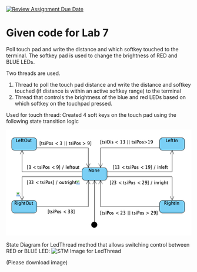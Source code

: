 [![Review Assignment Due Date](https://classroom.github.com/assets/deadline-readme-button-22041afd0340ce965d47ae6ef1cefeee28c7c493a6346c4f15d667ab976d596c.svg)](https://classroom.github.com/a/U7ClYhqy)
# Given code for Lab 7

Poll touch pad and write the distance and which softkey touched to the terminal. The softkey pad is used to change the brightness of RED and BLUE LEDs. 

Two threads are used.
 1. Thread to poll the touch pad distance and write the distance and softkey touched 
    (if distance is within an active softkey range) to the terminal
 2. Thread that controls the brightness of the blue and red LEDs based on which 
    softkey on the touchpad pressed. 

Used for touch thread: 
Created 4 soft keys on the touch pad using the following state transition logic

 ![STM for softkeys](stm-1.png)

State Diagram for LedThread method that allows switching control between RED or BLUE LED: 
![STM Image for LedThread](stm-2.png)

(Please download image)
